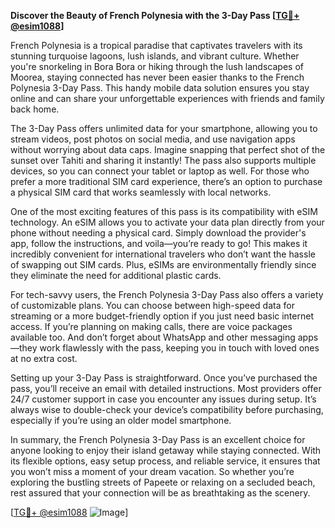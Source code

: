 **Discover the Beauty of French Polynesia with the 3-Day Pass [[TG💪+ @esim1088](https://t.me/s/esim1088)]**

French Polynesia is a tropical paradise that captivates travelers with its stunning turquoise lagoons, lush islands, and vibrant culture. Whether you're snorkeling in Bora Bora or hiking through the lush landscapes of Moorea, staying connected has never been easier thanks to the French Polynesia 3-Day Pass. This handy mobile data solution ensures you stay online and can share your unforgettable experiences with friends and family back home.

The 3-Day Pass offers unlimited data for your smartphone, allowing you to stream videos, post photos on social media, and use navigation apps without worrying about data caps. Imagine snapping that perfect shot of the sunset over Tahiti and sharing it instantly! The pass also supports multiple devices, so you can connect your tablet or laptop as well. For those who prefer a more traditional SIM card experience, there’s an option to purchase a physical SIM card that works seamlessly with local networks.

One of the most exciting features of this pass is its compatibility with eSIM technology. An eSIM allows you to activate your data plan directly from your phone without needing a physical card. Simply download the provider's app, follow the instructions, and voila—you’re ready to go! This makes it incredibly convenient for international travelers who don’t want the hassle of swapping out SIM cards. Plus, eSIMs are environmentally friendly since they eliminate the need for additional plastic cards.

For tech-savvy users, the French Polynesia 3-Day Pass also offers a variety of customizable plans. You can choose between high-speed data for streaming or a more budget-friendly option if you just need basic internet access. If you’re planning on making calls, there are voice packages available too. And don’t forget about WhatsApp and other messaging apps—they work flawlessly with the pass, keeping you in touch with loved ones at no extra cost.

Setting up your 3-Day Pass is straightforward. Once you’ve purchased the pass, you’ll receive an email with detailed instructions. Most providers offer 24/7 customer support in case you encounter any issues during setup. It’s always wise to double-check your device’s compatibility before purchasing, especially if you’re using an older model smartphone.

In summary, the French Polynesia 3-Day Pass is an excellent choice for anyone looking to enjoy their island getaway while staying connected. With its flexible options, easy setup process, and reliable service, it ensures that you won’t miss a moment of your dream vacation. So whether you’re exploring the bustling streets of Papeete or relaxing on a secluded beach, rest assured that your connection will be as breathtaking as the scenery.

[[TG💪+ @esim1088](https://t.me/s/esim1088) ![Image](https://i.postimg.cc/Y0z9fWf4/image.png)]